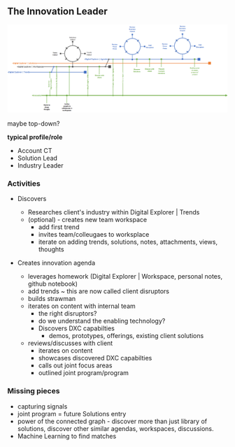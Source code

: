 ## The Innovation Leader

![trendSpotter](images/theInnovator.png)

maybe top-down?

**typical profile/role**
* Account CT
* Solution Lead
* Industry Leader


### Activities

* Discovers
    * Researches client's industry within Digital Explorer | Trends
    * (optional) - creates new team workspace
        * add first trend
        * invites team/colleugaes to worksplace
        * iterate on adding trends, solutions, notes, attachments, views, thoughts

* Creates innovation agenda
    * leverages homework (Digital Explorer | Workspace, personal notes, github notebook)
    * add trends ~ this are now called client disruptors
    * builds strawman
    * iterates on content with internal team
        * the right disruptors?
        * do we understand the enabling technology?
        * Discovers DXC capabilties
            * demos, prototypes, offerings, existing client solutions
    * reviews/discusses with client
        * iterates on content
        * showcases discovered DXC capabilties
        * calls out joint focus areas
        * outlined joint program/program


### Missing pieces
* capturing signals
* joint program = future Solutions entry
* power of the connected graph - discover more than just library of solutions, discover other similar agendas, workspaces, discussions.
* Machine Learning to find matches


